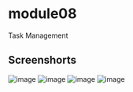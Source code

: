 # module08
Task Management

## Screenshorts
![image](https://github.com/Rokeya0/module08/assets/135530632/995c19fe-0362-4778-b6a5-82b52d5e1223)
![image](https://github.com/Rokeya0/module08/assets/135530632/2735bfd9-241c-497e-af70-675596ab5fff)
![image](https://github.com/Rokeya0/module08/assets/135530632/bf14ece0-04ea-4930-aa30-c23d0f8883a9)
![image](https://github.com/Rokeya0/module08/assets/135530632/12a7e770-d5a1-4143-9491-86614e3bc391)




